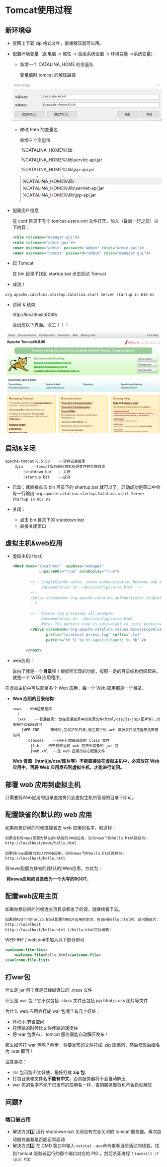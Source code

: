 # Tomcat使用过程

## 新环境:smiley:

- 官网上下载 zip 格式文件，直接解压就可以用。

- 配置环境变量（此电脑 -> 属性 -> 高级系统设置 -> 环境变量 ->系统变量）

  - 新增一个 CATALINA_HOME 的变量名

    变量值时 tomcat 的解压路径

  ![](../image/tools/Tomcat/CATALINA_HOME.png)

  - 修改 Path 的变量名

    新增三个变量值

    ​	%CATALINA_HOME%\lib

    ​	%CATALINA_HOME%\lib\servlet-api.jar

    ​	%CATALINA_HOME%\lib\jsp-api.jar

    ![](../image/tools/Tomcat/Path.png)

- 配置用户信息

  在 conf 目录下有个 tomcat-users.xml 文件打开。加入（最后一行之前）以下内容：

  ```xml
  <role rolename="manager-gui"/> 
  <role rolename="admin-gui"/>  
  <user username="admin" password="admin" roles="admin-gui"/>
  <user username="tomcat" password="admin" roles="manager-gui"/>
  ```

- 起 Tomcat 

  在 bin 目录下找到 startup.bat 点击启动 Tomcat

- 成功！

`org.apache.catalina.startup.Catalina.start Server startup in 618 ms`

- 访问 & 结束

  http://localhost:8080/

  会出现以下界面。收工！！！

![](../image/tools/Tomcat/tomcat.png)

## 启动&关闭

```
apache-tomcat-8.5.50	--软件安装目录
	|bin	--tomcat服务器存放批处理文件的存放目录
		|shutdown.bat	--关闭
		|startup.bat	--启动 
```

- 启动：就直接点击 bin 目录下的  shartup.bat 就可以了，启动成功是窗口中会有一行输出 `org.apache.catalina.startup.Catalina.start Server startup in 667 ms`

- 关闭：
  - 点击 bin 目录下的 shutdown.bat 
  - 直接关闭窗口

## 虚拟主机&web应用

- 虚拟主机(Host)

  ```xml
  <Host name="localhost"  appBase="webapps"
              unpackWARs="true" autoDeploy="true">
  
          <!-- SingleSignOn valve, share authentication between web applications
               Documentation at: /docs/config/valve.html -->
          <!--
          <Valve className="org.apache.catalina.authenticator.SingleSignOn" />
          -->
  
          <!-- Access log processes all example.
               Documentation at: /docs/config/valve.html
               Note: The pattern used is equivalent to using pattern="common" -->
          <Valve className="org.apache.catalina.valves.AccessLogValve" directory="logs"
                 prefix="localhost_access_log" suffix=".txt"
                 pattern="%h %l %u %t &quot;%r&quot; %s %b" />
  
        </Host>
  ```

- web应用：

  说白了就是一个**目录**呗！根据所实现的功能，按照一定的目录结构组织起来，就是一个 WEB 应用程序。

在虚拟主机中可以部署多个 Web 应用，每一个 Web 应用都是一个目录。

- **Web 应用的目录结构**：	

  ```
  news	--Web应用程序
  	|
  	|xxx	--普通目录: 放在普通目录中的资源文件(html/css/js/jsp/图片等),浏览器可以直接访问
      |WEB-INF	-- 特殊的,受保护的目录,放在其中的 web 资源文件浏览器无法直接访问
      	|classes	--用于存放编译后的 class 文件 
          |lib 	--用于存放当前 web 应用所需要的 jar 包
          |web.xml 	--是 web 应用的核心配置文件
  ```

  

  **Web 资源（html/js/css/图片等）不能直接放在虚拟主机中，必须放在 Web 应用中，再将 Web 应用发布到虚拟主机，才能进行访问。**

## 部署 web 应用到虚拟主机

只需要将Web应用的目录直接拷贝到虚拟主机所管理的目录下即可。

## 配置缺省的(默认的) web 应用

如果你想访问的时候直接省去 web 应用的名字，就这样：

```
如果没有将news配置为默认的(缺省的)Web应用，访问news下的hello.html路径为:
http://localhost/news/hello.html

如果将news配置为默认的Web应用，访问news下的hello.html路径为:
http://localhost/hello.html
```

将news配置为缺省的(默认的)Web应用，方式为：

​	**将news应用的目录改为一个大写的ROOT**。

## 配置web应用主页

如果你想访问的时候连主页目录都省了的话，就继续看下去。

```
如果将ROOT下的hello.html配置为ROOT应用的主页，在访问hello.html时，访问路径为：
http://localhost
http://localhost/hello.html (/hello.html可以省略)
```



WEB-INF / web.xml中加入以下部分即可.

```xml
<welcome-file-list>
    <welcome-file>hello.html</welcome-file>
</welcome-file-list>
```

## 打war包

什么是 jar 包？就是已经编译过的 .class 文件

什么是 war 包？它不仅包括 .class 文件还包括 jsp html js css 图片等文件

为什么 web 应用会打成 war 包呢？有几个好处：

- 体积小,节省空间
- 在传输的时候比文件传输的速度快
- 将 war 包发布， tomcat 服务器能自动解压发布！

那么如何打 war 包呢？两步，将要发布的文件打成 .zip 压缩包，然后修改后缀名为  .war 即可！

注意事项：

- rar 包可能不太好使，最好打成 **zip 包**
- 打包目录和文件名**不能有中文**，否则服务器将不会自动解压
- war 包的名字不能于已发布的应用名一样，否则服务器将也不会自动解压

## 问题:question:

### 端口被占用

- 解决方式:one: 运行 shutdown.bat 关闭没有完全关闭的 tomcat 服务器。再次启动服务器看是否能正常启动
- 解决方式:two: 在 CMD 窗口中输入 `netstat -ano`命令查看当前活动的线程，找到 tomcat 服务器运行的那个端口对应的 PID 。然后杀死进程！`taskkill /f /pid PID`